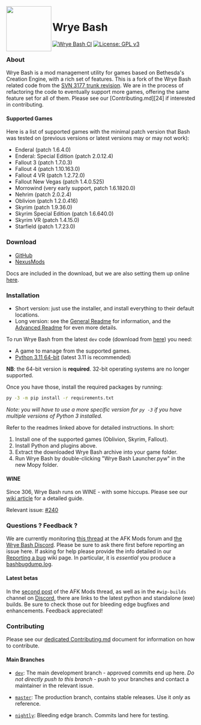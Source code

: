 <img align="left" src="Mopy/bash/images/bash.svg" width="120" alt="">

Wrye Bash
=========

[![Wrye Bash CI](https://github.com/wrye-bash/wrye-bash/workflows/Wrye%20Bash%20CI/badge.svg)](https://github.com/wrye-bash/wrye-bash/actions?query=workflow%3A%22Wrye+Bash+CI%22)
[![License: GPL v3](https://img.shields.io/badge/license-GPLv3-blue.svg)](LICENSE.md)

### About

Wrye Bash is a mod management utility for games based on Bethesda's Creation
Engine, with a rich set of features. This is a fork of the Wrye Bash related
code from the [SVN 3177 trunk revision][1].
We are in the process of refactoring the code to eventually support more games,
offering the same feature set for all of them.
Please see our [Contributing.md][24] if interested in contributing.

#### Supported Games

Here is a list of supported games with the minimal patch version that Bash was
tested on (previous versions or latest versions may or may not work):

* Enderal (patch 1.6.4.0)
* Enderal: Special Edition (patch 2.0.12.4)
* Fallout 3 (patch 1.7.0.3)
* Fallout 4 (patch 1.10.163.0)
* Fallout 4 VR (patch 1.2.72.0)
* Fallout New Vegas (patch 1.4.0.525)
* Morrowind (very early support, patch 1.6.1820.0)
* Nehrim (patch 2.0.2.4)
* Oblivion (patch 1.2.0.416)
* Skyrim (patch 1.9.36.0)
* Skyrim Special Edition (patch 1.6.640.0)
* Skyrim VR (patch 1.4.15.0)
* Starfield (patch 1.7.23.0)

### Download

* [GitHub][3]
* [NexusMods][2]

Docs are included in the download, but we are also setting them up online
 [here][4].

### Installation

* Short version: just use the installer, and install everything to their
 default locations.
* Long version: see the [General Readme][5] for information, and the
 [Advanced Readme][6] for even more details.

To run Wrye Bash from the latest `dev` code (download from [here][7])
you need:

* A game to manage from the supported games.
* [Python 3.11 64-bit][16] (latest 3.11 is recommended)

**NB**: the 64-bit version is **required**. 32-bit operating systems are no
longer supported.

Once you have those, install the required packages by running:

```bash
py -3 -m pip install -r requirements.txt
```

*Note: you will have to use a more specific version for `py -3` if you have multiple versions of Python 3 installed.*

Refer to the readmes linked above for detailed instructions. In short:

1. Install one of the supported games (Oblivion, Skyrim, Fallout).
1. Install Python and plugins above.
1. Extract the downloaded Wrye Bash archive into your game folder.
1. Run Wrye Bash by double-clicking "Wrye Bash Launcher.pyw" in the new Mopy
   folder.

#### WINE

Since 306, Wrye Bash runs on WINE - with some hiccups. Please see our
[wiki article][8] for a detailed guide.

Relevant issue: [#240][9]

### Questions ? Feedback ?

We are currently monitoring [this thread][10] at the AFK Mods forum and
[the Wrye Bash Discord][11].
Please be sure to ask there first before reporting an issue here. If asking for
help please provide the info detailed in our [Reporting a bug][12] wiki page.
In particular, it is _essential_ you produce a [bashbugdump.log][13].

#### Latest betas

In the [second post][14] of the AFK Mods thread, as well as in the
`#wip-builds` channel on [Discord][11], there are links to the latest python
and standalone (exe) builds. Be sure to check those out for bleeding edge
bugfixes and enhancements. Feedback appreciated!

### Contributing

Please see our [dedicated Contributing.md][15] document for information on how
to contribute.

#### Main Branches

- [`dev`][17]: The main development branch - approved commits end up here.
 *Do not directly push to this branch* - push to your branches and contact
 a maintainer in the relevant issue.
- [`master`][18]: The production branch, contains stable releases. Use it
  *only* as reference.
- [`nightly`][19]: Bleeding edge branch. Commits land here for testing.


  [1]: http://sourceforge.net/p/oblivionworks/code/3177/tree/
  [2]: https://www.nexusmods.com/site/mods/591
  [3]: https://github.com/wrye-bash/wrye-bash/releases
  [4]: http://wrye-bash.github.io/
  [5]: http://wrye-bash.github.io/docs/Wrye%20Bash%20General%20Readme.html#install
  [6]: http://wrye-bash.github.io/docs/Wrye%20Bash%20Advanced%20Readme.html#install
  [7]: https://github.com/wrye-bash/wrye-bash/archive/dev.zip
  [8]: https://github.com/wrye-bash/wrye-bash/wiki/%5Bguide%5D-Running-Wrye-Bash-on-WINE-%28Arch-Linux%29
  [9]: https://github.com/wrye-bash/wrye-bash/issues/240
  [10]: https://afkmods.com/index.php?/topic/4966-wrye-bash-all-games
  [11]: https://discord.gg/NwWvAFR
  [12]: https://github.com/wrye-bash/wrye-bash/wiki/[github]-Reporting-a-bug
  [13]: https://github.com/wrye-bash/wrye-bash/wiki/[github]-Reporting-a-bug#the-bashbugdumplog
  [14]: https://afkmods.com/index.php?/topic/4966-wrye-bash-all-games/&do=findComment&comment=166863
  [15]: https://github.com/wrye-bash/wrye-bash/blob/dev/Contributing.md
  [16]: http://www.python.org
  [17]: https://github.com/wrye-bash/wrye-bash/tree/dev
  [18]: https://github.com/wrye-bash/wrye-bash/tree/master
  [19]: https://github.com/wrye-bash/wrye-bash/tree/nightly
